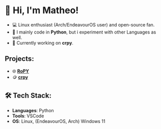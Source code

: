 # 👋 Hi, I'm Matheo!

- 💻 Linux enthusiast (Arch/EndeavourOS user) and open-source fan.
- 🔧 I mainly code in **Python**, but i experiment with other Languages as well.
- 🌱 Currently working on **crpy**.

## Projects:

- 🌐 **[RoPY](https://github.com/veddevv/RoPY)**
- 🪙 **[crpy](https://github.com/veddevv/crpy)**

## 🛠 Tech Stack:
- **Languages**: Python
- **Tools**: VSCode
- **OS**: Linux, (EndeavourOS, Arch) Windows 11
